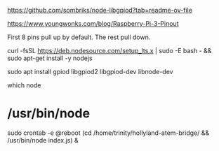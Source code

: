 https://github.com/sombriks/node-libgpiod?tab=readme-ov-file


https://www.youngwonks.com/blog/Raspberry-Pi-3-Pinout


First 8 pins pull up by default. The rest pull down.

curl -fsSL https://deb.nodesource.com/setup_lts.x | sudo -E bash - &&\
sudo apt-get install -y nodejs

sudo apt install gpiod libgpiod2 libgpiod-dev libnode-dev

which node
# /usr/bin/node
sudo crontab -e
@reboot (cd /home/trinity/hollyland-atem-bridge/ && /usr/bin/node index.js) &

